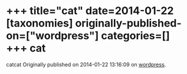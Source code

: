 +++
title="cat"
date=2014-01-22
[taxonomies]
originally-published-on=["wordpress"]
categories=[]
+++
cat
===

catcat
Originally published on 2014-01-22 13:16:09 on [wordpress](https://skyfromme.wordpress.com/2014/01/22/numbers/cat/).
